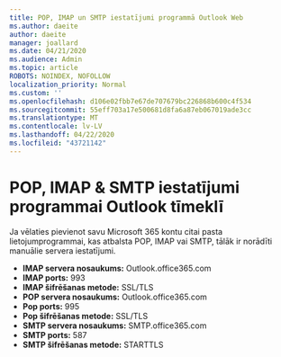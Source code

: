 ```yaml
---
title: POP, IMAP un SMTP iestatījumi programmā Outlook Web
ms.author: daeite
author: daeite
manager: joallard
ms.date: 04/21/2020
ms.audience: Admin
ms.topic: article
ROBOTS: NOINDEX, NOFOLLOW
localization_priority: Normal
ms.custom: ''
ms.openlocfilehash: d106e02fbb7e67de707679bc226868b600c4f534
ms.sourcegitcommit: 55eff703a17e500681d8fa6a87eb067019ade3cc
ms.translationtype: MT
ms.contentlocale: lv-LV
ms.lasthandoff: 04/22/2020
ms.locfileid: "43721142"
---
```

# <a name="pop-imap--smtp-settings-for-outlook-on-the-web"></a>POP, IMAP & SMTP iestatījumi programmai Outlook tīmeklī

Ja vēlaties pievienot savu Microsoft 365 kontu citai pasta lietojumprogrammai, kas atbalsta POP, IMAP vai SMTP, tālāk ir norādīti manuālie servera iestatījumi.
  
- **IMAP servera nosaukums:** Outlook.office365.com
- **IMAP ports:** 993
- **IMAP šifrēšanas metode:** SSL/TLS
- **POP servera nosaukums:** Outlook.office365.com  
- **Pop ports:** 995  
- **Pop šifrēšanas metode:** SSL/TLS  
- **SMTP servera nosaukums:** SMTP.office365.com
- **SMTP ports:** 587
- **SMTP šifrēšanas metode:** STARTTLS